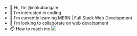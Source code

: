 - 👋 Hi, I’m @rinkubangale
- 👀 I’m interested in coding
- 🌱 I’m currently learning MERN | Full Stack Web Development
- 💞️ I’m looking to collaborate on web development
- 📫 How to reach me [![](https://www.keesingtechnologies.com/wp-content/uploads/2018/07/Linkedin-Icon.png)](www.linkedin.com/in/rinku-bangale-599433155)

<!---
rinkubangale/rinkubangale is a ✨ special ✨ repository because its `README.md` (this file) appears on your GitHub profile.
You can click the Preview link to take a look at your changes.
--->
